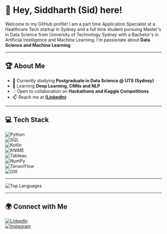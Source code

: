 # 👋 Hey, Siddharth (Sid) here!


Welcome to my GitHub profile! 
I am a part time Application Specialist at a Healthcare Tech startup in Sydney and a full time student pursuing Master's in Data Science from University of Technology Sydney with a Bachelor's in Artificial Intelligence and Machine Learning.
I'm passionate about **Data Science and Machine Learning**


---

## 🏆 About Me
- 🔭 Currently studying  **Postgraduate in Data Science @ UTS (Sydney)**
- 🌱 Learning **Deep Learning, CNNs and NLP**
- 💡 Open to collaboration on **Hackathons and Kaggle Competitions**
- 📫 Reach me at **([LinkedIn](https://www.linkedin.com/in/siddhartharora01/))**

---

## 💻 Tech Stack
![Python](https://img.shields.io/badge/-Python-3776AB?logo=python&logoColor=white&style=flat-square)  
![SQL](https://img.shields.io/badge/-SQL-4479A1?logo=postgresql&logoColor=white&style=flat-square)  
![Kotlin](https://img.shields.io/badge/-Kotlin-F7DF1E?logo=kotlin&logoColor=black&style=flat-square)  
![KNIME](https://img.shields.io/badge/-KNIME-FFD700?logo=knime&logoColor=black&style=flat-square)  
![Tableau](https://img.shields.io/badge/-Tableau-E97627?logo=tableau&logoColor=white&style=flat-square)  
![NumPy](https://img.shields.io/badge/-NumPy-013243?logo=numpy&logoColor=white&style=flat-square)  
![TensorFlow](https://img.shields.io/badge/-TensorFlow-FF6F00?logo=tensorflow&logoColor=white&style=flat-square)  
![Gitt](https://img.shields.io/badge/-Git-F05032?logo=git&logoColor=white&style=flat-square)  



---

![Top Languages](https://github-readme-stats.vercel.app/api/top-langs/?username=SidArora01&layout=compact&theme=radical)

---

## 🌍 Connect with Me
[![LinkedIn](https://img.shields.io/badge/-LinkedIn-0077B5?logo=linkedin&logoColor=white&style=flat-square)](https://www.linkedin.com/in/siddhartharora01/)  
[![Instagram](https://img.shields.io/badge/-Instagram-E4405F?logo=instagram&logoColor=white&style=flat-square)](https://www.instagram.com/sidoncam/)
